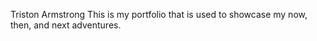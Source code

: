 Triston Armstrong 
This is my portfolio that is used to showcase my now, then, and next adventures.
